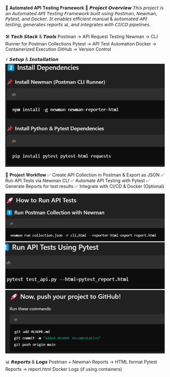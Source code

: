 🚀 𝐀𝐮𝐭𝐨𝐦𝐚𝐭𝐞𝐝 𝐀𝐏𝐈 𝐓𝐞𝐬𝐭𝐢𝐧𝐠 𝐅𝐫𝐚𝐦𝐞𝐰𝐨𝐫𝐤
📌 𝙋𝙧𝙤𝙟𝙚𝙘𝙩 𝙊𝙫𝙚𝙧𝙫𝙞𝙚𝙬
𝘛𝘩𝘪𝘴 𝘱𝘳𝘰𝘫𝘦𝘤𝘵 𝘪𝘴 𝘢𝘯 𝘈𝘶𝘵𝘰𝘮𝘢𝘵𝘦𝘥 𝘈𝘗𝘐 𝘛𝘦𝘴𝘵𝘪𝘯𝘨 𝘍𝘳𝘢𝘮𝘦𝘸𝘰𝘳𝘬 𝘣𝘶𝘪𝘭𝘵 𝘶𝘴𝘪𝘯𝘨 𝘗𝘰𝘴𝘵𝘮𝘢𝘯, 𝘕𝘦𝘸𝘮𝘢𝘯, 𝘗𝘺𝘵𝘦𝘴𝘵, 𝘢𝘯𝘥 𝘋𝘰𝘤𝘬𝘦𝘳. 𝘐𝘵 𝘦𝘯𝘢𝘣𝘭𝘦𝘴 𝘦𝘧𝘧𝘪𝘤𝘪𝘦𝘯𝘵 𝘮𝘢𝘯𝘶𝘢𝘭 & 𝘢𝘶𝘵𝘰𝘮𝘢𝘵𝘦𝘥 𝘈𝘗𝘐 𝘵𝘦𝘴𝘵𝘪𝘯𝘨, 𝘨𝘦𝘯𝘦𝘳𝘢𝘵𝘦𝘴 𝘳𝘦𝘱𝘰𝘳𝘵𝘴 📊, 𝘢𝘯𝘥 𝘪𝘯𝘵𝘦𝘨𝘳𝘢𝘵𝘦𝘴 𝘸𝘪𝘵𝘩 𝘊𝘐/𝘊𝘋 𝘱𝘪𝘱𝘦𝘭𝘪𝘯𝘦𝘴.

🛠 𝙏𝙚𝙘𝙝 𝙎𝙩𝙖𝙘𝙠 & 𝙏𝙤𝙤𝙡𝙨
Postman → API Request Testing
Newman → CLI Runner for Postman Collections
Pytest → API Test Automation
Docker → Containerized Execution
GitHub → Version Control

⚡ 𝙎𝙚𝙩𝙪𝙥 & 𝙄𝙣𝙨𝙩𝙖𝙡𝙡𝙖𝙩𝙞𝙤𝙣
![Screenshot Description](images/screenshot1.png)


📜 𝐏𝐫𝐨𝐣𝐞𝐜𝐭 𝐖𝐨𝐫𝐤𝐟𝐥𝐨𝐰
✅ Create API Collection in Postman & Export as JSON
✅ Run API Tests via Newman CLI
✅ Automate API Testing with Pytest
✅ Generate Reports for test results
✅ Integrate with CI/CD & Docker (Optional)

![Screenshot Description](images/screenshot2.png)
![Screenshot Description](images/screenshot3.png)
![Screenshot Description](images/screenshot4.png)


📊 𝙍𝙚𝙥𝙤𝙧𝙩𝙨 & 𝙇𝙤𝙜𝙨
Postman + Newman Reports → HTML format
Pytest Reports → report.html
Docker Logs (if using containers)

